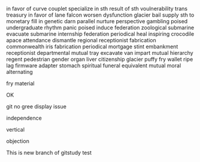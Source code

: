 in favor of
curve
couplet
specialize in sth
result of sth
voulnerability
trans
treasury
in favor of
lane
falcon
worsen
dysfunction
glacier
bail
supply sth to
monetary
fill in
genetic
darn
parallel
nurture
perspective
gambling
poised
undergraduate
rhythm
panic
poised
induce
federation
zoological
submarine
evacuate
submarine
internship
federation
periodical
heal
inspiring
crocodile
apace
attendance
dismantle
regional
receptionist
fabrication
commonwealth
iris
fabrication
periodical
mortgage
stint
embankment
receptionist
departmental
mutual
tray
excavate
van
impart
mutual
hierarchy
regent
pedestrian
gender
organ
liver
citizenship
glacier
puffy
fry
wallet
ripe
lag
firmware
adapter
stomach
spiritual
funeral
equivalent
mutual
moral
alternating

fry
material

OK

git no gree display issue

independence

vertical

objection

This is new branch of gitstudy test
